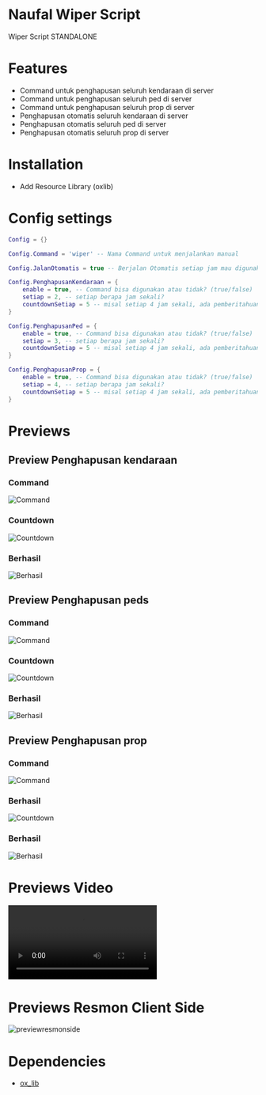 # Naufal Wiper Script

Wiper Script STANDALONE

# Features 
- Command untuk penghapusan seluruh kendaraan di server
- Command untuk penghapusan seluruh ped di server
- Command untuk penghapusan seluruh prop di server
- Penghapusan otomatis seluruh kendaraan di server
- Penghapusan otomatis seluruh ped di server
- Penghapusan otomatis seluruh prop di server

# Installation
- Add Resource Library (oxlib)

# Config settings

```lua
Config = {}

Config.Command = 'wiper' -- Nama Command untuk menjalankan manual

Config.JalanOtomatis = true -- Berjalan Otomatis setiap jam mau digunakan atau tidak? (true/false)

Config.PenghapusanKendaraan = {
    enable = true, -- Command bisa digunakan atau tidak? (true/false)
    setiap = 2, -- setiap berapa jam sekali?
    countdownSetiap = 5 -- misal setiap 4 jam sekali, ada pemberitahuan countdown 5 menit sebelum Pembersihan dilakukan
}

Config.PenghapusanPed = {
    enable = true, -- Command bisa digunakan atau tidak? (true/false)
    setiap = 3, -- setiap berapa jam sekali?
    countdownSetiap = 5 -- misal setiap 4 jam sekali, ada pemberitahuan countdown 5 menit sebelum Pembersihan dilakukan
}

Config.PenghapusanProp = {
    enable = true, -- Command bisa digunakan atau tidak? (true/false)
    setiap = 4, -- setiap berapa jam sekali?
    countdownSetiap = 5 -- misal setiap 4 jam sekali, ada pemberitahuan countdown 5 menit sebelum Pembersihan dilakukan
}
```

# Previews 
## Preview Penghapusan kendaraan

### Command
![Command](https://r2.fivemanage.com/WX5Hv6yMgODTgG2WF6rml/commandkendaaran.png)

### Countdown
![Countdown](https://r2.fivemanage.com/WX5Hv6yMgODTgG2WF6rml/notifkendaraan1.png)

### Berhasil
![Berhasil](https://r2.fivemanage.com/WX5Hv6yMgODTgG2WF6rml/notifkendaraan2.png)


## Preview Penghapusan peds

### Command
![Command](https://r2.fivemanage.com/WX5Hv6yMgODTgG2WF6rml/commandped.png)

### Countdown
![Countdown](https://r2.fivemanage.com/WX5Hv6yMgODTgG2WF6rml/notifped1.png)

### Berhasil
![Berhasil](https://r2.fivemanage.com/WX5Hv6yMgODTgG2WF6rml/notifped2.png)

## Preview Penghapusan prop

### Command
![Command](https://r2.fivemanage.com/WX5Hv6yMgODTgG2WF6rml/commandprop.png)

### Berhasil
![Countdown](https://r2.fivemanage.com/WX5Hv6yMgODTgG2WF6rml/notifprop1.png)

### Berhasil
![Berhasil](https://r2.fivemanage.com/WX5Hv6yMgODTgG2WF6rml/notifprop2.png)

# Previews Video

![previewresmonside](https://r2.fivemanage.com/WX5Hv6yMgODTgG2WF6rml/previewvideo.mp4)

# Previews Resmon Client Side

![previewresmonside](https://r2.fivemanage.com/WX5Hv6yMgODTgG2WF6rml/resmonsidenaufalwhiper.png)

# Dependencies

- [ox_lib](https://github.com/overextended/ox_lib)